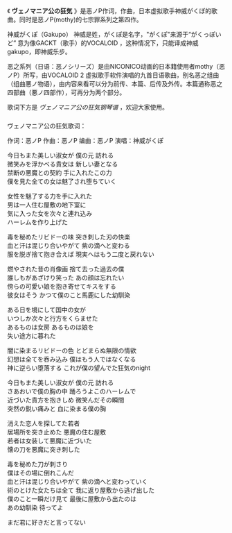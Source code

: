 

《 **ヴェノマニア公の狂気** 》是恶ノP作词，作曲，日本虚拟歌手神威がくぽ的歌曲。同时是恶ノP(mothy)的七宗罪系列之第四作。

  

神威がくぽ（Gakupo） 神威是姓，がくぽ是名字，"がくぽ"来源于“がくっぽいど” 意为像GACKT（歌手）的VOCALOID
，这种情况下，只能译成神威gakupo，即神威乐步。

  

恶之系列（日语：恶ノシリーズ）是由NICONICO动画的日本籍使用者mothy（恶ノP）所写，由VOCALOID 2
虚拟歌手软件演唱的九首日语歌曲，别名恶之组曲（组曲悪ノ物语），由内容来看可以分为前传、本篇、后传及外传。本篇通称恶之四部曲（悪ノ四部作），可再分为两个部分。

  

歌词下方是 _ヴェノマニア公の狂気钢琴谱_ ，欢迎大家使用。

###  
ヴェノマニア公の狂気歌词：

作词：恶ノP 作曲：恶ノP 编曲：恶ノP 演唱：神威がくぽ  
  
  
今日もまた美しい淑女が 僕の元 訪れる  
微笑みを浮かべる貴女は 新しい妻となる  
禁断の悪魔との契約 手に入れたこの力  
僕を見た全ての女は魅了され堕ちていく

女性を魅了する力を手に入れた  
男は一人住む屋敷の地下室に  
気に入った女を次々と連れ込み  
ハーレムを作り上げた

毒を秘めたリビドーの味 突き刺した刃の快楽  
血と汗は混じり合いやがて 紫の滴へと変わる  
服を脱ぎ捨て抱き合えば 現実へはもう二度と戻れない

  
燃やされた昔の肖像画 捨て去った過去の僕  
誰しもがあざけり笑った あの顔は忘れたい  
傍らの可愛い娘を抱き寄せてキスをする  
彼女はそう かつて僕のこと馬鹿にした幼馴染

ある日を境にして国中の女が  
いつしか次々と行方をくらませた  
あるものは女房 あるものは娘を  
失い途方に暮れた

闇に染まるリビドーの色 とどまらぬ無限の情欲  
幻想は全てを呑み込み 僕はもう人ではなくなる  
神に逆らい堕落する これが僕の望んでた狂気のnight

  
今日もまた美しい淑女が 僕の元 訪れる  
さあおいで僕の胸の中 踊ろうよこのハーレムで  
近づいた貴方を抱きしめ 微笑んだその瞬間  
突然の鋭い痛みと 血に染まる僕の胸

消えた恋人を探してた若者  
居場所を突き止めた 悪魔の住む屋敷  
若者は女装して悪魔に近づいた  
懐の刀を悪魔に突き刺した

毒を秘めた刀が刺さり  
僕はその場に倒れこんだ  
血と汗は混じり合いやがて 紫の滴へと変わっていく  
術のとけた女たちは全て 我に返り屋敷から逃げ出した  
僕のこと一瞬だけ見て 最後に屋敷から出たのは  
あの幼馴染 待ってよ

まだ君に好きだと言ってない

  
  
  
  


